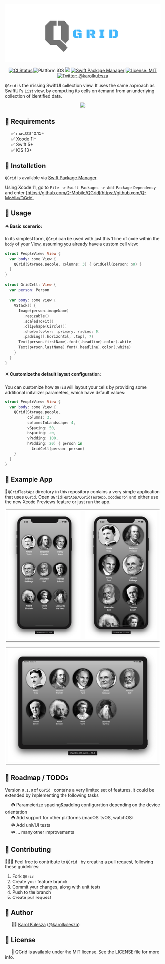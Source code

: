 ![QGrid: The missing SwiftUI collection view.](QGridLogo.png)

<p align="center">
    <a href="https://travis-ci.org/Q-Mobile/QGrid"><img src="https://img.shields.io/travis/Q-Mobile/QGrid.svg?style=flat" alt="CI Status"/></a>
    <img src="https://img.shields.io/badge/platform-iOS-blue.svg?style=flat" alt="Platform iOS" />
    <img src="https://img.shields.io/badge/Swift-5-orange.svg" />
    <a href="https://swift.org/package-manager"><img src="https://img.shields.io/badge/SPM-Compatible-brightgreen.svg?style=flat" alt="Swift Package Manager" /></a>
    <a href="https://raw.githubusercontent.com/q-mobile/QGrid/master/LICENSE"><img src="http://img.shields.io/badge/license-MIT-blue.svg?style=flat" alt="License: MIT" /></a>
    <a href="https://twitter.com/karolkulesza"><img src="https://img.shields.io/badge/contact-@karolkulesza-blue.svg?style=flat" alt="Twitter: @karolkulesza" /></a>
</p>

`QGrid` is the missing SwiftUI collection view. It uses the same approach as SwiftUI's `List` view, by computing its cells on demand from an underlying collection of identified data.

<center>
<img src="QGridDemo.gif"/>
</center>


## 🔷 Requirements

&nbsp;&nbsp;&nbsp;&nbsp;&nbsp;✅ macOS 10.15+  
&nbsp;&nbsp;&nbsp;&nbsp;&nbsp;✅ Xcode 11+  
&nbsp;&nbsp;&nbsp;&nbsp;&nbsp;✅ Swift 5+  
&nbsp;&nbsp;&nbsp;&nbsp;&nbsp;✅ iOS 13+

## 🔷 Installation

`QGrid` is available via [Swift Package Manager](https://swift.org/package-manager).

Using Xcode 11, go to `File -> Swift Packages -> Add Package Dependency` and enter [https://github.com/Q-Mobile/QGrid](https://github.com/Q-Mobile/QGrid)  

## 🔷 Usage

#### ✴️ Basic scenario:  

In its simplest form, `QGrid` can be used with just this 1 line of code within the `body` of your View, assuming you already have a custom cell view:

```Swift
struct PeopleView: View {
  var body: some View {
    QGrid(Storage.people, columns: 3) { GridCell(person: $0) }
  }
}   

struct GridCell: View {
  var person: Person

  var body: some View {
    VStack() {
      Image(person.imageName)
        .resizable()
        .scaledToFit()
        .clipShape(Circle())
        .shadow(color: .primary, radius: 5)
        .padding([.horizontal, .top], 7)
      Text(person.firstName).font(.headline).color(.white)
      Text(person.lastName).font(.headline).color(.white)
    }
  }
}
```

#### ✴️ Customize the default layout configuration:

You can customize how `QGrid` will layout your cells by providing some additional initializer parameters, which have default values:

```swift
struct PeopleView: View {
  var body: some View {
    QGrid(Storage.people,
          columns: 3,
          columnsInLandscape: 4,
          vSpacing: 50,
          hSpacing: 20,
          vPadding: 100,
          hPadding: 20) { person in
            GridCell(person: person)
    }
  }
}   
```

## 🔷 Example App

📱`QGridTestApp` directory in this repository contains a very simple application that uses `QGrid`. Open `QGridTestApp/QGridTestApp.xcodeproj` and either use the new Xcode Previews feature or just run the app.


<center>
<table bordercolor=white>
  <tr>
    <th>
      <img src="QGridTestApp/Screenshots/People1.png" width="400"/>
    </th>
    <th>
      <img src="QGridTestApp/Screenshots/People2.png" width="400"/>
    </th>
  </tr>
</table>
<table bordercolor=white>
  <tr>
	 <th>
    	<img src="QGridTestApp/Screenshots/People3.png" width="1000"/>
    </th>
  </tr>
</table>
</center>

## 🔷 Roadmap / TODOs

Version `0.1.0` of `QGrid ` contains a very limited set of features. It could be extended by implementing the following tasks:

&nbsp;&nbsp;&nbsp;&nbsp;&nbsp;☘️ Parameterize spacing&padding configuration depending on the device orientation  
&nbsp;&nbsp;&nbsp;&nbsp;&nbsp;☘️ Add support for other platforms (macOS, tvOS, watchOS)  
&nbsp;&nbsp;&nbsp;&nbsp;&nbsp;☘️ Add unit/UI tests  
&nbsp;&nbsp;&nbsp;&nbsp;&nbsp;☘️ ... many other improvements

## 🔷 Contributing

👨🏻‍🔧 Feel free to contribute to `QGrid ` by creating a pull request, following these guidelines:

1. Fork `QGrid `
2. Create your feature branch
3. Commit your changes, along with unit tests
4. Push to the branch
5. Create pull request


## 🔷 Author

&nbsp;&nbsp;&nbsp;&nbsp;&nbsp;👨‍💻 [Karol Kulesza](https://github.com/karolkulesza) ([@karolkulesza](https://twitter.com/karolkulesza))


## 🔷 License

&nbsp;&nbsp;&nbsp;&nbsp;&nbsp;📄 QGrid is available under the MIT license. See the LICENSE file for more info.
